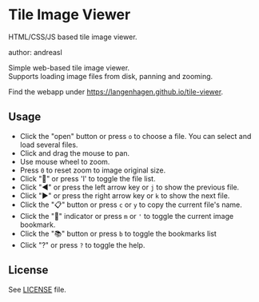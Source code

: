 # Tile Image Viewer
HTML/CSS/JS based tile image viewer.

author: andreasl

Simple web-based tile image viewer.  
Supports loading image files from disk, panning and zooming.

Find the webapp under https://langenhagen.github.io/tile-viewer.


## Usage
- Click the "open" button or press `o` to choose a file. You can select and load several files.
- Click and drag the mouse to pan.
- Use mouse wheel to zoom.
- Press `0` to reset zoom to image original size.
- Click "📄" or press 'l' to toggle the file list.
- Click "◄" or press the left arrow key or `j` to show the previous file.
- Click "►" or press the right arrow key or `k` to show the next file.
- Click the "📋" button or press `c` or `y` to copy the current file's name.
- Click the "🔖" indicator or press `m` or `'` to toggle the current image bookmark.
- Click the "📚" button or press `b` to toggle the bookmarks list
- Click "?" or press `?` to toggle the help.


## License
See [LICENSE](LICENSE) file.
